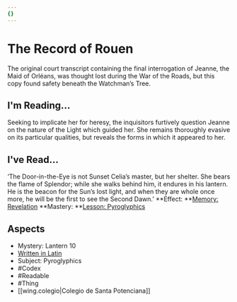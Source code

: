 ```yaml
---
{}
---
```

# The Record of Rouen
The original court transcript containing the final interrogation of Jeanne, the Maid of Orléans, was thought lost during the War of the Roads, but this copy found safety beneath the Watchman’s Tree.
## I'm Reading...
Seeking to implicate her for heresy, the inquisitors furtively question Jeanne on the nature of the Light which guided her. She remains thoroughly evasive on its particular qualities, but reveals the forms in which it appeared to her.
## I've Read...
‘The Door-in-the-Eye is not Sunset Celia’s master, but her shelter. She bears the flame of Splendor; while she walks behind him, it endures in his lantern. He is the beacon for the Sun’s lost light, and when they are whole once more, he will be the first to see the Second Dawn.’
**Effect: **[Memory: Revelation](https://uadaf.theevilroot.xyz/rowenarium/element/mem.revelation)
**Mastery: **[Lesson: Pyroglyphics](https://uadaf.theevilroot.xyz/rowenarium/element/x.pyroglyphics)
## Aspects
- Mystery: Lantern 10
- [Written in Latin](https://uadaf.theevilroot.xyz/rowenarium/element/w.latin)
- Subject: Pyroglyphics
- #Codex
- #Readable
- #Thing
- [[wing.colegio|Colegio de Santa Potenciana]]